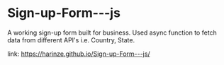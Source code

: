 # Sign-up-Form---js
A working sign-up form built for business. Used async function to fetch data from different API's i.e. Country, State.

link: https://harinze.github.io/Sign-up-Form---js/

